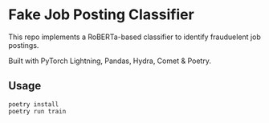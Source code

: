 # Fake Job Posting Classifier 

This repo implements a RoBERTa-based classifier to identify frauduelent job postings.

Built with PyTorch Lightning, Pandas, Hydra, Comet & Poetry.

## Usage 
```
poetry install
poetry run train
```
